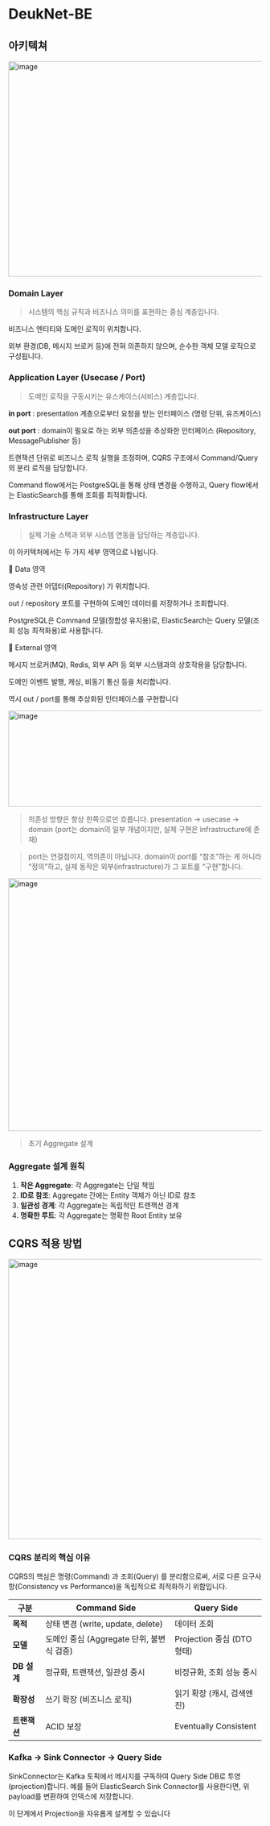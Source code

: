 # DeukNet-BE
## 아키텍쳐
<img width="691" height="428" alt="image" src="https://github.com/user-attachments/assets/c6a885b5-11ae-4ebf-8bf9-6b3da25361d5" />

### Domain Layer

> 시스템의 핵심 규칙과 비즈니스 의미를 표현하는 중심 계층입니다.

비즈니스 엔티티와 도메인 로직이 위치합니다.

외부 환경(DB, 메시지 브로커 등)에 전혀 의존하지 않으며,
순수한 객체 모델 로직으로 구성됩니다.

### Application Layer (Usecase / Port)

> 도메인 로직을 구동시키는 유스케이스(서비스) 계층입니다.

**in port** : presentation 계층으로부터 요청을 받는 인터페이스 (명령 단위, 유즈케이스)

**out port** : domain이 필요로 하는 외부 의존성을 추상화한 인터페이스 (Repository, MessagePublisher 등)

트랜잭션 단위로 비즈니스 로직 실행을 조정하며,
CQRS 구조에서 Command/Query의 분리 로직을 담당합니다.

Command flow에서는 PostgreSQL을 통해 상태 변경을 수행하고,
Query flow에서는 ElasticSearch를 통해 조회를 최적화합니다.

### Infrastructure Layer

> 실제 기술 스택과 외부 시스템 연동을 담당하는 계층입니다.

이 아키텍처에서는 두 가지 세부 영역으로 나뉩니다.

🔹 Data 영역

영속성 관련 어댑터(Repository) 가 위치합니다.

out / repository 포트를 구현하여 도메인 데이터를 저장하거나 조회합니다.

PostgreSQL은 Command 모델(정합성 유지용)로,
ElasticSearch는 Query 모델(조회 성능 최적화용)로 사용합니다.

🔹 External 영역

메시지 브로커(MQ), Redis, 외부 API 등
외부 시스템과의 상호작용을 담당합니다.

도메인 이벤트 발행, 캐싱, 비동기 통신 등을 처리합니다.

역시 out / port를 통해 추상화된 인터페이스를 구현합니다

<img width="712" height="191" alt="image" src="https://github.com/user-attachments/assets/25ba08f2-e7ac-49dd-8e9e-7792bf5e482c" />

> 의존성 방향은 항상 한쪽으로만 흐릅니다.
presentation → usecase → domain
(port는 domain의 일부 개념이지만, 실제 구현은 infrastructure에 존재)

> port는 연결점이지, 역의존이 아닙니다.
domain이 port를 “참조”하는 게 아니라 “정의”하고,
실제 동작은 외부(infrastructure)가 그 포트를 “구현”합니다.

<img width="874" height="502" alt="image" src="https://github.com/user-attachments/assets/a2f3433c-5eac-40bb-beb9-c764bf981811" />

> 초기 Aggregate 설계

### Aggregate 설계 원칙
1. **작은 Aggregate**: 각 Aggregate는 단일 책임
2. **ID로 참조**: Aggregate 간에는 Entity 객체가 아닌 ID로 참조
3. **일관성 경계**: 각 Aggregate는 독립적인 트랜잭션 경계
4. **명확한 루트**: 각 Aggregate는 명확한 Root Entity 보유



## CQRS 적용 방법
<img width="747" height="557" alt="image" src="https://github.com/user-attachments/assets/1f358070-c91f-495b-845c-bf9bafe823d2" />

### CQRS 분리의 핵심 이유

CQRS의 핵심은 명령(Command) 과 조회(Query) 를 분리함으로써,
서로 다른 요구사항(Consistency vs Performance)을 독립적으로 최적화하기 위함입니다.


| 구분        | Command Side                  | Query Side             |
| --------- | ----------------------------- | ---------------------- |
| **목적**    | 상태 변경 (write, update, delete) | 데이터 조회                 |
| **모델**    | 도메인 중심 (Aggregate 단위, 불변식 검증) | Projection 중심 (DTO 형태) |
| **DB 설계** | 정규화, 트랜잭션, 일관성 중시             | 비정규화, 조회 성능 중시         |
| **확장성**   | 쓰기 확장 (비즈니스 로직)               | 읽기 확장 (캐시, 검색엔진)       |
| **트랜잭션**  | ACID 보장                       | Eventually Consistent  |

### Kafka → Sink Connector → Query Side

SinkConnector는 Kafka 토픽에서 메시지를 구독하여 Query Side DB로 투영(projection)합니다.
예를 들어 ElasticSearch Sink Connector를 사용한다면, 위 payload를 변환하여 인덱스에 저장합니다.

이 단계에서 Projection을 자유롭게 설계할 수 있습니다
